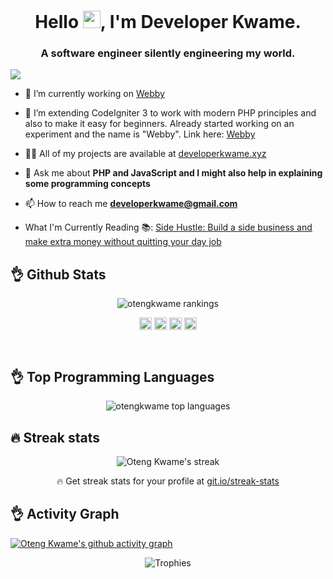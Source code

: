 <h1 align="center">Hello <img src="https://media.giphy.com/media/hvRJCLFzcasrR4ia7z/giphy.gif" width="28">, I'm Developer Kwame.</h1>
<h3 align="center"> A software engineer silently engineering my world. </h3>

![](https://hit.yhype.me/github/profile?user_id=3446150)

- 🔭 I’m currently working on <a href="https://webby.sylynder.com" target="_blank">Webby</a>

- 👯 I’m extending CodeIgniter 3 to work with modern PHP principles and also to make it easy for beginners. Already started working on an experiment and the name is "Webby".  Link here: <a href="https://github.com/sylynder/webby" target="_blank">Webby</a>

- 👨‍💻 All of my projects are available at <a href="https://developerkwame.xyz" target="_blank">developerkwame.xyz</a>

- 💬 Ask me about **PHP and JavaScript and I might also help in explaining some programming concepts**

- 📫 How to reach me **developerkwame@gmail.com**

- What I'm Currently Reading 📚: <a href="https://www.amazon.com/Side-Hustle-GUILLEBEAU-CHRIS/dp/1509859055" target="_blank">Side Hustle: Build a side business and make extra money without quitting your day job</a>


## :ok_hand: Github Stats

<p align="center"> <img src="https://github-readme-stats.vercel.app/api?username=otengkwame&show_icons=true&theme=nord" alt="otengkwame rankings" /> </p>

<p align="center">
<a href="https://codepen.io/otengkwame" target="blank"><img align="center" src="https://cdn.jsdelivr.net/npm/simple-icons@3.0.1/icons/codepen.svg" alt="otengkwame" height="20" width="20" /></a>
<a href="https://dev.to/otengkwame" target="blank"><img align="center" src="https://cdn.jsdelivr.net/npm/simple-icons@3.0.1/icons/dev-dot-to.svg" alt="otengkwame" height="20" width="20" /></a>
<a href="https://twitter.com/akonic2" target="blank"><img align="center" src="https://cdn.jsdelivr.net/npm/simple-icons@3.0.1/icons/twitter.svg" alt="akonic2" height="20" width="20" /></a>
<a href="https://instagram.com/otengkwame" target="blank"><img align="center" src="https://cdn.jsdelivr.net/npm/simple-icons@3.0.1/icons/instagram.svg" alt="otengkwame" height="20" width="20" /></a>
</p>

<br/>

## :ok_hand: Top Programming Languages
<p align="center"> 
  <img src="https://github-readme-stats.vercel.app/api/top-langs/?username=otengkwame&layout=compact&theme=nord" alt="otengkwame top languages"/>
</p>

## :fire: Streak stats

<p align="center">
    <img alt="Oteng Kwame's streak" src="http://github-readme-streak-stats.herokuapp.com?user=otengkwame&dates=4335DD&theme=nord"/>
  <p align="center">🔥 Get streak stats for your profile at <a href="https://git.io/streak-stats">git.io/streak-stats</a></p>
</p>

## :ok_hand: Activity Graph

<p align="center"> 
 
 [![Oteng Kwame's github activity graph](https://github-readme-activity-graph.cyclic.app/graph?username=otengkwame&bg_color=241f31&color=1a5fb4&line=9e4c98&point=f6f5f4&area=true&hide_border=true)](https://github.com/otengkwame/github-readme-activity-graph)
  
<!--<img alt="Oteng Kwame's activity graph" src="https://activity-graph.herokuapp.com/graph?username=otengkwame&bg_color=ffffff&color=9e4c98&line=5b4c9e&point=bf0303&area=true&hide_border=true" />-->
<!-- (https://github.com/ashutosh00710/github-readme-activity-graph) -->

</p>

<p align="center">
<img src="https://github-profile-trophy.vercel.app/?username=otengkwame&theme=nord" alt="Trophies"><br/><br/>
<p/>
